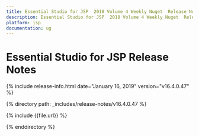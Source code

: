 ```yaml
---
title: Essential Studio for JSP  2018 Volume 4 Weekly Nuget  Release Notes  
description: Essential Studio for JSP  2018 Volume 4 Weekly Nuget  Release Notes  
platform: jsp
documentation: ug
---
```


# Essential Studio for JSP  Release Notes  

{% include release-info.html date="January 16, 2019"  version="v16.4.0.47" %} 


{% directory path: _includes/release-notes/v16.4.0.47 %}

{% include {{file.url}} %}

{% enddirectory %}